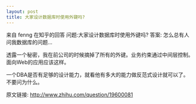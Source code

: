 ```yaml
---
layout: post
title: 大家设计数据库时使用外键吗?
---
```


来自 fenng 在知乎的回答
问题:大家设计数据库时使用外键吗?
答案:
怎么总有人问我数据库的问题...

透露一个秘密，我在前公司的时候摘掉了所有的外键。业务约束通过中间层控制。面向Web的应用应该这样。

一个DBA是否有足够的设计能力，就看他有多大的能力做反范式设计就可以了。不要问为什么。

原文链接:
<a href="http://www.zhihu.com/question/19600081">http://www.zhihu.com/question/19600081</a>